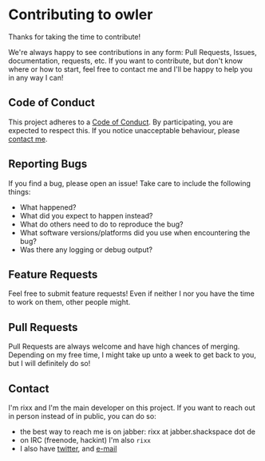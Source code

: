 # Contributing to owler

Thanks for taking the time to contribute!

We're always happy to see contributions in any form: Pull Requests, Issues,
documentation, requests, etc. If you want to contribute, but don't know where or how to start, feel free to contact me
and I'll be happy to help you in any way I can!


## Code of Conduct

This project adheres to a [Code of Conduct](CODE_OF_CONDUCT.md). By participating, you are expected to respect this. If you notice
unacceptable behaviour, please [contact me](#contact).


## Reporting Bugs

If you find a bug, please open an issue! Take care to include the following things:

 - What happened?
 - What did you expect to happen instead?
 - What do others need to do to reproduce the bug?
 - What software versions/platforms did you use when encountering the bug?
 - Was there any logging or debug output?


## Feature Requests

Feel free to submit feature requests! Even if neither I nor you have the time to work on them, other people might.


## Pull Requests

Pull Requests are always welcome and have high chances of merging. Depending on my free time, I might take up unto a
week to get back to you, but I will definitely do so!


## Contact

I'm rixx and I'm the main developer on this project. If you want to reach out in person instead of in public, you can do
so:

 - the best way to reach me is on jabber: rixx at jabber.shackspace dot de
 - on IRC (freenode, hackint) I'm also `rixx`
 - I also have [twitter](https://twitter.com/codingrixx), and [e-mail](mailto:rixx@cutebit.de)
